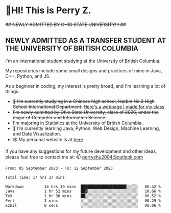 # 🌄HI! This is Perry Z. <br> #
<s>## NEWLY ADMITTED BY OHIO STATE UNIVERSITY!!! ##</s>
## NEWLY ADMITTED AS A TRANSFER STUDENT AT THE UNIVERSITY OF BRITISH COLUMBIA ##
I'm an international student studying at the University of British Columbia. <br>

My repositories include some small designs and practices of mine in Java, C++, Python, and JS. <br>

As a beginner in coding, my interest is pretty broad, and I'm learning a lot of things. <br>
- <s>🔭 I’m currently studying in a Chinese high school, Harbin No.3 High School International Department.</s> [Here's a webpage I made for my class](https://perry2004.github.io/weirdos/)
- <s> I'm newly admitted by Ohio State University, class of 2026, under the major of Computer and Information Science. </s>
- I'm majoring in Statistics at the University of British Columbia. 
- 🌱 I’m currently learning Java, Python, Web Design, Machine Learning, and Data Visualization. 
- 🕸️ My personal website is at <a href="https://zhu-yp.cn">here</a> .  

If you have any suggestions for my future development and other ideas, please feel free to contact me at: 📫 [perryzhu2004@outlook.com](mailto:perryzhu2004@outlook.com)

<!--START_SECTION:waka-->

```txt
From: 05 September 2023 - To: 12 September 2023

Total Time: 17 hrs 37 mins

Markdown         14 hrs 10 mins  ████████████████████░░░░░   80.42 %
Java             1 hr 52 mins    ██▓░░░░░░░░░░░░░░░░░░░░░░   10.66 %
TeX              1 hr 30 mins    ██░░░░░░░░░░░░░░░░░░░░░░░   08.52 %
Perl             3 mins          ░░░░░░░░░░░░░░░░░░░░░░░░░   00.29 %
Ezhil            0 secs          ░░░░░░░░░░░░░░░░░░░░░░░░░   00.06 %
```

<!--END_SECTION:waka-->
